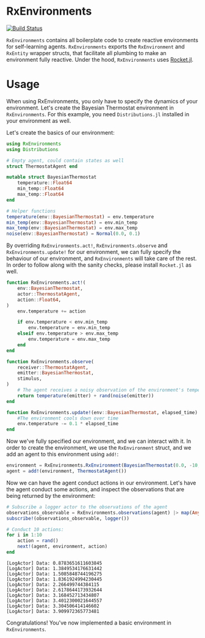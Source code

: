# RxEnvironments

[![Build Status](https://github.com/biaslab/RxEnvironments.jl/actions/workflows/CI.yml/badge.svg?branch=main)](https://github.com/biaslab/RxEnvironments.jl/actions/workflows/CI.yml?query=branch%3Amain)

`RxEnvironments` contains all boilerplate code to create reactive environments for self-learning agents. `RxEnvironments` exports the `RxEnvironment` and `RxEntity` wrapper structs, that facilitate all plumbing to make an environment fully reactive. Under the hood, `RxEnvironments` uses [Rocket.jl](https://www.github.com/biaslab/Rocket.jl).

# Usage

When using RxEnvironments, you only have to specify the dynamics of your environment. Let's create the Bayesian Thermostat environment in `RxEnvironments`. For this example, you need `Distributions.jl` installed in your environment as well. 

Let's create the basics of our environment:

```julia
using RxEnvironments
using Distributions

# Empty agent, could contain states as well
struct ThermostatAgent end

mutable struct BayesianThermostat
    temperature::Float64
    min_temp::Float64
    max_temp::Float64
end

# Helper functions
temperature(env::BayesianThermostat) = env.temperature
min_temp(env::BayesianThermostat) = env.min_temp
max_temp(env::BayesianThermostat) = env.max_temp
noise(env::BayesianThermostat) = Normal(0.0, 0.1)
```

By overriding `RxEnvironments.act!`, `RxEnvironments.observe` and `RxEnvironments.update!` for our environment, we can fully specify the behaviour of our environment, and `RxEnvironments` will take care of the rest. In order to follow along with the sanity checks, please install `Rocket.jl` as well.

```julia
function RxEnvironments.act!(
    env::BayesianThermostat,
    actor::ThermostatAgent,
    action::Float64,
)
    env.temperature += action

    if env.temperature < env.min_temp
        env.temperature = env.min_temp
    elseif env.temperature > env.max_temp
        env.temperature = env.max_temp
    end
end

function RxEnvironments.observe(
    receiver::ThermostatAgent,
    emitter::BayesianThermostat,
    stimulus,
)
    # The agent receives a noisy observation of the environment's temperature
    return temperature(emitter) + rand(noise(emitter))
end

function RxEnvironments.update!(env::BayesianThermostat, elapsed_time)
    #The environment cools down over time
    env.temperature -= 0.1 * elapsed_time
end

```

Now we've fully specified our environment, and we can interact with it. In order to create the environment, we use the `RxEnvironment` struct, and we add an agent to this environment using `add!`:

```julia
environment = RxEnvironments.RxEnvironment(BayesianThermostat(0.0, -10, 10))
agent = add!(environment, ThermostatAgent())
```

Now we can have the agent conduct actions in our environment. Let's have the agent conduct some actions, and inspect the observations that are being returned by the environment:

```julia
# Subscribe a logger actor to the observations of the agent
observations_observable = RxEnvironments.observations(agent) |> map(Any, x -> x[2])
subscribe!(observations_observable, logger())

# Conduct 10 actions:
for i in 1:10
    action = rand()
    next!(agent, environment, action)
end
```

```
[LogActor] Data: 0.8783651611603845
[LogActor] Data: 1.3849534176631442
[LogActor] Data: 1.5085848744196275
[LogActor] Data: 1.8361924994230445
[LogActor] Data: 2.266499744384115
[LogActor] Data: 2.6178644173932644
[LogActor] Data: 3.168452713434807
[LogActor] Data: 3.4012300021644557
[LogActor] Data: 3.304506414146602
[LogActor] Data: 3.909972365773481
```

Congratulations! You've now implemented a basic environment in `RxEnvironments`.